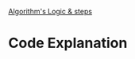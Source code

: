 [Algorithm's Logic & steps](https://github.com/HendEmad/Image-Processing-projects/tree/main/Basics/OpenCV/Object%20Tracking/Centroid%20Tracking%20algorithm)

# Code Explanation

